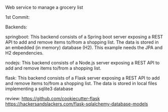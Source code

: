 
Web service to manage a grocery list

1st Commit:

Backends:

springboot: This backend consists of a Spring boot server exposing a REST API to add and remove items to/from a shopping list.
The data is stored in an embedded (in memory) database (H2). This example needs the JPA and H2 dependencies.

nodejs: This backend consists of a Node.js server exposing a REST API to add and remove items to/from a shopping list.

flask: This backend consists of a Flask server exposing a REST API to add and remove items to/from a shopping list. The data is 
stored in local files implementing a sqlite3 database


review: https://github.com/cookiecutter-flask
https://hackersandslackers.com/flask-sqlalchemy-database-models


